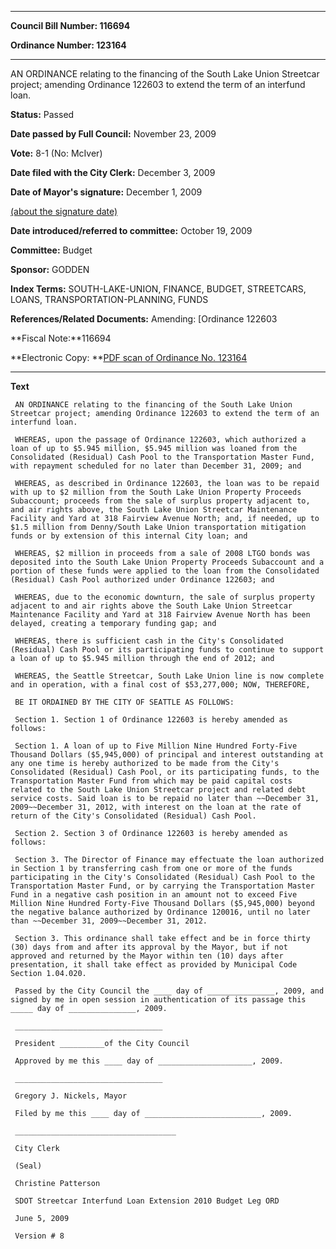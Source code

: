 

********

**Council Bill Number: 116694**
   
**Ordinance Number: 123164**
********

 AN ORDINANCE relating to the financing of the South Lake Union Streetcar project; amending Ordinance 122603 to extend the term of an interfund loan.

**Status:** Passed
   
**Date passed by Full Council:** November 23, 2009
   
**Vote:** 8-1 (No: McIver)
   
**Date filed with the City Clerk:** December 3, 2009
   
**Date of Mayor's signature:** December 1, 2009
   
[(about the signature date)](/~public/approvaldate.htm)
   
   
   
**Date introduced/referred to committee:** October 19, 2009
   
**Committee:** Budget
   
**Sponsor:** GODDEN
   
   
**Index Terms:** SOUTH-LAKE-UNION, FINANCE, BUDGET, STREETCARS, LOANS, TRANSPORTATION-PLANNING, FUNDS

**References/Related Documents:** Amending: [Ordinance 122603

**Fiscal Note:**116694

**Electronic Copy: **[PDF scan of Ordinance No. 123164](/~archives/Ordinances/Ord_123164.pdf)

********

**Text**
   
```
 AN ORDINANCE relating to the financing of the South Lake Union Streetcar project; amending Ordinance 122603 to extend the term of an interfund loan.

 WHEREAS, upon the passage of Ordinance 122603, which authorized a loan of up to $5.945 million, $5.945 million was loaned from the Consolidated (Residual) Cash Pool to the Transportation Master Fund, with repayment scheduled for no later than December 31, 2009; and

 WHEREAS, as described in Ordinance 122603, the loan was to be repaid with up to $2 million from the South Lake Union Property Proceeds Subaccount; proceeds from the sale of surplus property adjacent to, and air rights above, the South Lake Union Streetcar Maintenance Facility and Yard at 318 Fairview Avenue North; and, if needed, up to $1.5 million from Denny/South Lake Union transportation mitigation funds or by extension of this internal City loan; and

 WHEREAS, $2 million in proceeds from a sale of 2008 LTGO bonds was deposited into the South Lake Union Property Proceeds Subaccount and a portion of these funds were applied to the loan from the Consolidated (Residual) Cash Pool authorized under Ordinance 122603; and

 WHEREAS, due to the economic downturn, the sale of surplus property adjacent to and air rights above the South Lake Union Streetcar Maintenance Facility and Yard at 318 Fairview Avenue North has been delayed, creating a temporary funding gap; and

 WHEREAS, there is sufficient cash in the City's Consolidated (Residual) Cash Pool or its participating funds to continue to support a loan of up to $5.945 million through the end of 2012; and

 WHEREAS, the Seattle Streetcar, South Lake Union line is now complete and in operation, with a final cost of $53,277,000; NOW, THEREFORE,

 BE IT ORDAINED BY THE CITY OF SEATTLE AS FOLLOWS:

 Section 1. Section 1 of Ordinance 122603 is hereby amended as follows:

 Section 1. A loan of up to Five Million Nine Hundred Forty-Five Thousand Dollars ($5,945,000) of principal and interest outstanding at any one time is hereby authorized to be made from the City's Consolidated (Residual) Cash Pool, or its participating funds, to the Transportation Master Fund from which may be paid capital costs related to the South Lake Union Streetcar project and related debt service costs. Said loan is to be repaid no later than ~~December 31, 2009~~December 31, 2012, with interest on the loan at the rate of return of the City's Consolidated (Residual) Cash Pool.

 Section 2. Section 3 of Ordinance 122603 is hereby amended as follows:

 Section 3. The Director of Finance may effectuate the loan authorized in Section 1 by transferring cash from one or more of the funds participating in the City's Consolidated (Residual) Cash Pool to the Transportation Master Fund, or by carrying the Transportation Master Fund in a negative cash position in an amount not to exceed Five Million Nine Hundred Forty-Five Thousand Dollars ($5,945,000) beyond the negative balance authorized by Ordinance 120016, until no later than ~~December 31, 2009~~December 31, 2012.

 Section 3. This ordinance shall take effect and be in force thirty (30) days from and after its approval by the Mayor, but if not approved and returned by the Mayor within ten (10) days after presentation, it shall take effect as provided by Municipal Code Section 1.04.020.

 Passed by the City Council the ____ day of _______________, 2009, and signed by me in open session in authentication of its passage this _____ day of _______________, 2009.

 _________________________________

 President __________of the City Council

 Approved by me this ____ day of _____________________, 2009.

 _________________________________

 Gregory J. Nickels, Mayor

 Filed by me this ____ day of __________________________, 2009.

 ____________________________________

 City Clerk

 (Seal)

 Christine Patterson

 SDOT Streetcar Interfund Loan Extension 2010 Budget Leg ORD

 June 5, 2009

 Version # 8

```
